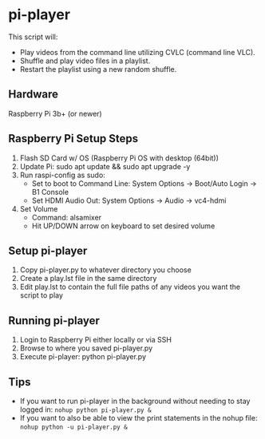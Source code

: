 # pi-player
This script will:
- Play videos from the command line utilizing CVLC (command line VLC).
- Shuffle and play video files in a playlist.
- Restart the playlist using a new random shuffle.

## Hardware
Raspberry Pi 3b+ (or newer)

## Raspberry Pi Setup Steps
1. Flash SD Card w/ OS (Raspberry Pi OS with desktop (64bit))
2. Update Pi: sudo apt update && sudo apt upgrade -y
3. Run raspi-config as sudo:
   - Set to boot to Command Line: System Options -> Boot/Auto Login -> B1 Console
   - Set HDMI Audio Out: System Options -> Audio -> vc4-hdmi
4. Set Volume
   - Command: alsamixer
   - Hit UP/DOWN arrow on keyboard to set desired volume

## Setup pi-player
1. Copy pi-player.py to whatever directory you choose
2. Create a play.lst file in the same directory
3. Edit play.lst to contain the full file paths of any videos you want the script to play

## Running pi-player
1. Login to Raspberry Pi either locally or via SSH
2. Browse to where you saved pi-player.py
3. Execute pi-player: python pi-player.py

## Tips
- If you want to run pi-player in the background without needing to stay logged in: `nohup python pi-player.py &`
- If you want to also be able to view the print statements in the nohup file: `nohup python -u pi-player.py &`
